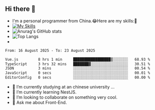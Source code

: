 ## Hi there 👋
- I'm a personal programmer from China.😂Here are my skills:🤔
- [![My Skills](https://skillicons.dev/icons?i=js,html,css,vue,typescript,java,golang)](https://skillicons.dev)
- ![Anurag's GitHub stats](https://github-readme-stats.vercel.app/api?username=FluffyChi-Xing&count_private=true&show_icons=true&theme=radical)
- ![Top Langs](https://github-readme-stats.vercel.app/api/top-langs/?username=FluffyChi-Xing)
- <!--START_SECTION:waka-->

```txt
From: 16 August 2025 - To: 23 August 2025

Vue.js         8 hrs 1 min     █████████████████▒░░░░░░░   68.93 %
TypeScript     3 hrs 32 mins   ███████▓░░░░░░░░░░░░░░░░░   30.51 %
JSON           3 mins          ░░░░░░░░░░░░░░░░░░░░░░░░░   00.54 %
JavaScript     0 secs          ░░░░░░░░░░░░░░░░░░░░░░░░░   00.01 %
EditorConfig   0 secs          ░░░░░░░░░░░░░░░░░░░░░░░░░   00.00 %
```

<!--END_SECTION:waka-->
- 🔭 I’m currently studying at an chinese university ...
- 🌱 I’m currently learning NestJS.
- 👯 I’m looking to collaborate on something very cool.
- 💬 Ask me about Front-End.
